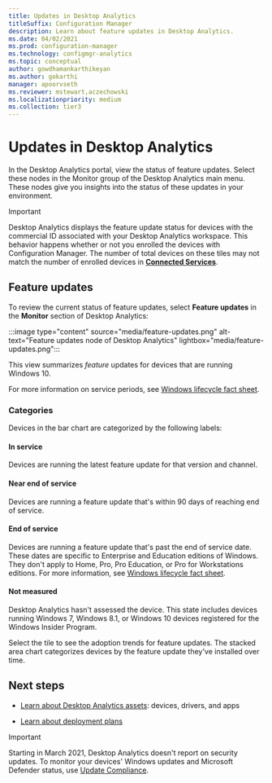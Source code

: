 ```yaml
---
title: Updates in Desktop Analytics
titleSuffix: Configuration Manager
description: Learn about feature updates in Desktop Analytics.
ms.date: 04/02/2021
ms.prod: configuration-manager
ms.technology: configmgr-analytics
ms.topic: conceptual
author: gowdhamankarthikeyan
ms.author: gokarthi
manager: apoorvseth
ms.reviewer: mstewart,aczechowski
ms.localizationpriority: medium
ms.collection: tier3
---
```


# Updates in Desktop Analytics

In the Desktop Analytics portal, view the status of feature updates. Select these nodes in the Monitor group of the Desktop Analytics main menu. These nodes give you insights into the status of these updates in your environment.

<!--7362999-->

> [!IMPORTANT]
> Desktop Analytics displays the feature update status for devices with the commercial ID associated with your Desktop Analytics workspace. This behavior happens whether or not you enrolled the devices with Configuration Manager. The number of total devices on these tiles may not match the number of enrolled devices in [**Connected Services**](monitor-connection-health.md#commercial-id-configuration).

## Feature updates

To review the current status of feature updates, select **Feature updates** in the **Monitor** section of Desktop Analytics:

:::image type="content" source="media/feature-updates.png" alt-text="Feature updates node of Desktop Analytics" lightbox="media/feature-updates.png":::

This view summarizes *feature* updates for devices that are running Windows 10.

For more information on service periods, see [Windows lifecycle fact sheet](https://support.microsoft.com/help/13853/windows-lifecycle-fact-sheet).  

### Categories

Devices in the bar chart are categorized by the following labels:

#### In service

Devices are running the latest feature update for that version and channel.  

#### Near end of service

Devices are running a feature update that's within 90 days of reaching end of service.

#### End of service

Devices are running a feature update that's past the end of service date. These dates are specific to Enterprise and Education editions of Windows. They don't apply to Home, Pro, Pro Education, or Pro for Workstations editions. For more information, see [Windows lifecycle fact sheet](https://support.microsoft.com/help/13853/windows-lifecycle-fact-sheet).

#### Not measured

Desktop Analytics hasn't assessed the device. This state includes devices running Windows 7, Windows 8.1, or Windows 10 devices registered for the Windows Insider Program.

Select the tile to see the adoption trends for feature updates. The stacked area chart categorizes devices by the feature update they've installed over time.

## Next steps

- [Learn about Desktop Analytics assets](about-assets.md): devices, drivers, and apps  

- [Learn about deployment plans](about-deployment-plans.md)  

> [!IMPORTANT]
> Starting in March 2021, Desktop Analytics doesn't report on security updates.<!-- 8099536,9614078 --> To monitor your devices' Windows updates and Microsoft Defender status, use [Update Compliance](/windows/deployment/update/update-compliance-get-started).
